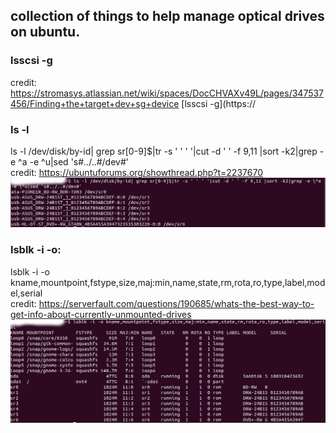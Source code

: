 ## collection of things to help manage optical drives on ubuntu.

### lsscsi -g
credit: https://stromasys.atlassian.net/wiki/spaces/DocCHVAXv49L/pages/347537456/Finding+the+target+dev+sg+device
[lsscsi -g](https://

### ls -l  

ls -l /dev/disk/by-id| grep sr[0-9]$|tr -s ' ' ' '|cut -d ' ' -f 9,11 |sort -k2|grep -e \^a -e \^u|sed 's#../..#/dev#'  
credit: https://ubuntuforums.org/showthread.php?t=2237670
![ls-s](https://github.com/emmakat/findopticaldrives/blob/master/ls-l.png)

### lsblk -i -o:

lsblk -i -o kname,mountpoint,fstype,size,maj:min,name,state,rm,rota,ro,type,label,model,serial  
credit: https://serverfault.com/questions/190685/whats-the-best-way-to-get-info-about-currently-unmounted-drives
![lsblk](https://github.com/emmakat/findopticaldrives/blob/master/lsblk.png)
